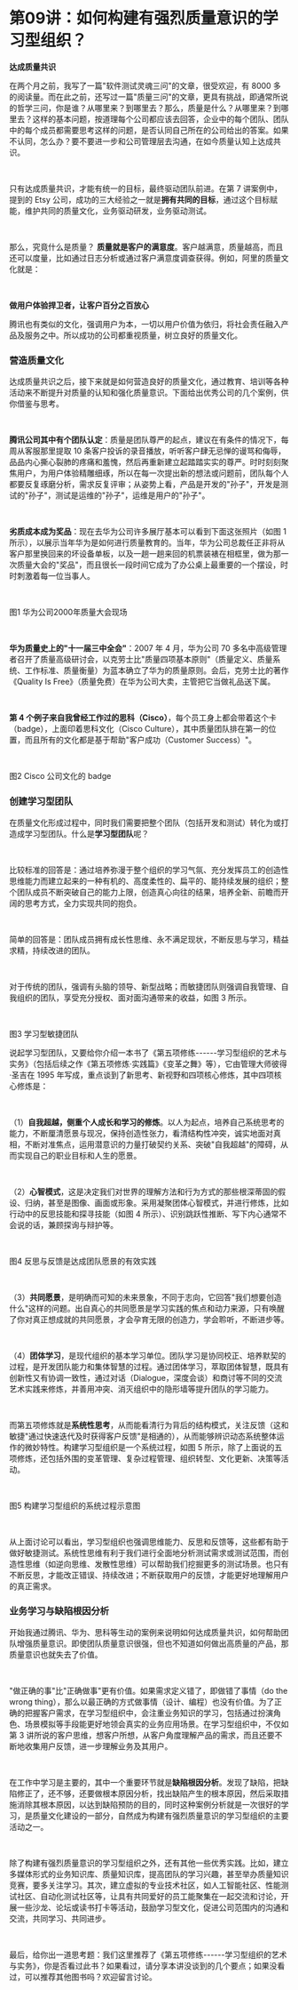 # 第09讲：如何构建有强烈质量意识的学习型组织？

**达成质量共识**   

在两个月之前，我写了一篇"软件测试灵魂三问"的文章，很受欢迎，有 8000 多的阅读量。而在此之前，还写过一篇"质量三问"的文章，更具有挑战，即通常所说的哲学三问，你是谁？从哪里来？到哪里去？那么，质量是什么？从哪里来？到哪里去？这样的基本问题，按道理每个公司都应该去回答，企业中的每个团队、团队中的每个成员都需要思考这样的问题，是否认同自己所在的公司给出的答案。如果不认同，怎么办？要不要进一步和公司管理层去沟通，在如今质量认知上达成共识。

<br />

只有达成质量共识，才能有统一的目标，最终驱动团队前进。在第 7 讲案例中，提到的 Etsy 公司，成功的三大经验之一就是**拥有共同的目标**，通过这个目标赋能，维护共同的质量文化，业务驱动研发，业务驱动测试。

<br />

那么，究竟什么是质量？ **质量就是客户的满意度**。客户越满意，质量越高，而且还可以度量，比如通过日志分析或通过客户满意度调查获得。例如，阿里的质量文化就是：

<br />

**做用户体验捍卫者，让客户百分之百放心**

腾讯也有类似的文化，强调用户为本，一切以用户价值为依归，将社会责任融入产品及服务之中。所以成功的公司都重视质量，树立良好的质量文化。

### **营造质量文化**

达成质量共识之后，接下来就是如何营造良好的质量文化，通过教育、培训等各种活动来不断提升对质量的认知和强化质量意识。下面给出优秀公司的几个案例，供你借鉴与思考。

<br />

**腾讯公司其中有个团队认定**：质量是团队尊严的起点，建议在有条件的情况下，每周从客服那里提取 10 条客户投诉的录音播放，听听客户肆无忌惮的谩骂和侮辱，品品内心撕心裂肺的疼痛和羞愧，然后再重新建立起踏踏实实的尊严。时时刻刻聚焦用户，为用户体验精雕细琢，所以在每一次提出新的想法或问题前，团队每个人都要反复琢磨分析，需求反复评审；从姿势上看，产品是开发的"孙子"，开发是测试的"孙子"，测试是运维的"孙子"，运维是用户的"孙子"。

<br />

**劣质成本成为奖品**：现在去华为公司许多展厅基本可以看到下面这张照片（如图 1 所示），以展示当年华为是如何进行质量教育的。当年，华为公司总裁任正非将从客户那里换回来的坏设备单板，以及一趟一趟来回的机票装裱在相框里，做为那一次质量大会的"奖品"，而且很长一段时间它成为了办公桌上最重要的一个摆设，时时刺激着每一位当事人。

<br />


<Image alt="" src="https://s0.lgstatic.com/i/image3/M01/6F/38/Cgq2xl5g6w6AUJuIAARM4IWOonQ770.jpg"/> 


图1 华为公司2000年质量大会现场

<br />

**华为质量史上的"十一届三中全会"**：2007 年 4 月，华为公司 70 多名中高级管理者召开了质量高级研讨会，以克劳士比"质量四项基本原则"（质量定义、质量系统、工作标准、质量衡量）为蓝本确立了华为的质量原则。会后，克劳士比的著作《Quality Is Free》（质量免费）在华为公司大卖，主管把它当做礼品送下属。

<br />

**第 4 个例子来自我曾经工作过的思科（Cisco）**，每个员工身上都会带着这个卡（badge），上面印着思科文化（Cisco Culture），其中质量团队排在第一的位置，而且所有的文化都是基于帮助"客户成功（Customer Success）"。

<br />


<Image alt="" src="https://s0.lgstatic.com/i/image3/M01/6F/38/Cgq2xl5g6ymAK30vAARZ27PllGY784.png"/> 


图2 Cisco 公司文化的 badge

### **创建学习型团队**

在质量文化形成过程中，同时我们需要把整个团队（包括开发和测试）转化为或打造成学习型团队。什么是**学习型团队**呢？

<br />

比较标准的回答是：通过培养弥漫于整个组织的学习气氛、充分发挥员工的创造性思维能力而建立起来的一种有机的、高度柔性的、扁平的、能持续发展的组织；整个团队成员不断突破自己的能力上限，创造真心向往的结果，培养全新、前瞻而开阔的思考方式，全力实现共同的抱负。

<br />

简单的回答是：团队成员拥有成长性思维、永不满足现状，不断反思与学习，精益求精，持续改进的团队。

<br />

对于传统的团队，强调有头脑的领导、新型战略；而敏捷团队则强调自我管理、自我组织的团队，享受充分授权、面对面沟通带来的收益，如图 3 所示。

<br />


<Image alt="" src="https://s0.lgstatic.com/i/image3/M01/6F/38/Cgq2xl5g6ziAAmUEAAEjIrYETGo306.png"/> 


图3 学习型敏捷团队

说起学习型团队，又要给你介绍一本书了《第五项修练------学习型组织的艺术与实务》（包括后续之作《第五项修炼·实践篇》《变革之舞》等），它由管理大师彼得·圣吉在 1995 年写成，重点谈到了新思考、新视野和四项核心修炼，其中四项核心修炼是：

<br />

（1）**自我超越，侧重个人成长和学习的修炼**。以人为起点，培养自己系统思考的能力，不断厘清愿景与现况，保持创造性张力，看清结构性冲突，诚实地面对真相，不断对准焦点，运用潜意识的力量打破契约关系、突破"自我超越"的障碍，从而实现自己的职业目标和人生的愿景。

<br />

（2）**心智模式**，这是决定我们对世界的理解方法和行为方式的那些根深蒂固的假设、归纳，甚至是图像、画面或形象。采用凝聚团体心智模式，并进行修炼，比如行动中的反思技能和探寻技能（如图 4 所示）、识别跳跃性推断、写下内心通常不会说的话，兼顾探询与辩护等。

<br />


<Image alt="" src="https://s0.lgstatic.com/i/image3/M01/6F/38/CgpOIF5g60yAWWOjAAON6uLZi1Y524.png"/> 


图4 反思与反馈是达成团队愿景的有效实践

<br />

（3）**共同愿景**，是明确而可知的未来景象，不同于志向，它回答"我们想要创造什么"这样的问题。出自真心的共同愿景是学习实践的焦点和动力来源，只有唤醒了你对真正想成就的共同愿景，才会孕育无限的创造力，学会聆听，不断进步等。

<br />

（4）**团体学习**，是现代组织的基本学习单位。团队学习是协同校正、培养默契的过程，是开发团队能力和集体智慧的过程。通过团体学习，萃取团体智慧，既具有创新性又有协调一致性，通过对话（Dialogue，深度会谈）和商讨等不同的交流艺术实践来修炼，并善用冲突、消灭组织中的隐形墙等提升团队的学习能力。

<br />

而第五项修炼就是**系统性思考**，从而能看清行为背后的结构模式，关注反馈（这和敏捷"通过快速迭代及时获得客户反馈"是相通的），从而能够辨识动态系统整体运作的微妙特性。构建学习型组织是一个系统过程，如图 5 所示，除了上面说的五项修炼，还包括外围的变革管理、复杂过程管理、组织转型、文化更新、决策等活动。

<br />


<Image alt="" src="https://s0.lgstatic.com/i/image3/M01/6F/38/Cgq2xl5g61uAOesJAAUHMXNvVuo261.png"/> 


图5 构建学习型组织的系统过程示意图

<br />

从上面讨论可以看出，学习型组织也强调思维能力、反思和反馈等，这些都有助于做好敏捷测试。系统性思维有利于我们进行全面地分析测试需求或测试范围，而创造性思维（如逆向思维、发散性思维）可以帮助我们挖掘更多的测试场景。也只有不断反思，才能改正错误、持续改进；不断获取用户的反馈，才能更好地理解用户的真正需求。

### **业务学习与缺陷根因分析**

开始我通过腾讯、华为、思科等生动的案例来说明如何达成质量共识，如何帮助团队增强质量意识。即使团队质量意识很强，但也不知道如何做出高质量的产品，那质量意识也就失去了价值。

<br />

"做正确的事"比"正确做事"更有价值。如果需求定义错了，即做错了事情（do the wrong thing），那么以最正确的方式做事情（设计、编程）也没有价值。为了正确的把握客户需求，在学习型组织中，会注重业务知识的学习，包括通过扮演角色、场景模拟等手段能更好地领会真实的业务应用场景。在学习型组织中，不仅如第 3 讲所说的客户思维，想客户所想，从客户角度理解产品的需求，而且还要不断地收集用户反馈，进一步理解业务及其用户。

<br />

在工作中学习是主要的，其中一个重要环节就是**缺陷根因分析**。发现了缺陷，把缺陷修正了，还不够，还要做根本原因分析，找出缺陷产生的根本原因，然后采取措施消除其根本原因，以达到缺陷预防的目的，同时这种案例分析就是一次很好的学习，是质量文化建设的一部分，自然成为构建有强烈质量意识的学习型组织的主要活动之一。

<br />

除了构建有强烈质量意识的学习型组织之外，还有其他一些优秀实践。比如，建立多媒体形式的业务知识库、质量知识库，提高团队的学习兴趣，甚至举办质量知识竞赛，要多关注学习。其次，建立虚拟的专业技术社区，如人工智能社区、性能测试社区、自动化测试社区等，让具有共同爱好的员工能聚集在一起交流和讨论，开展一些沙龙、论坛或读书打卡等活动，鼓励学习型文化，促进公司范围内的沟通和交流，共同学习、共同进步。

<br />

最后，给你出一道思考题：我们这里推荐了《第五项修练------学习型组织的艺术与实务》，你是否看过此书？如果看过，请分享本讲没谈到的几个要点；如果没看过，可以推荐其他图书吗？欢迎留言讨论。

